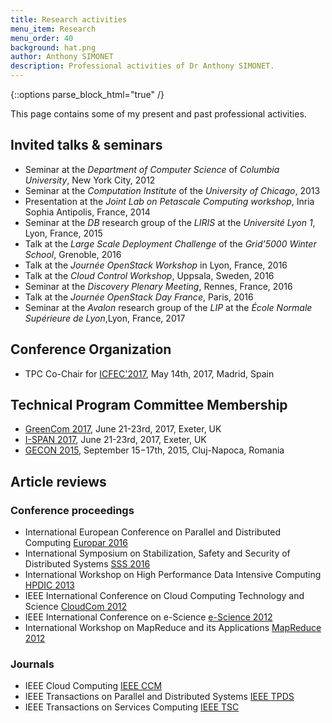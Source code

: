 ```yaml
---
title: Research activities
menu_item: Research
menu_order: 40
background: hat.png
author: Anthony SIMONET
description: Professional activities of Dr Anthony SIMONET.
---
```


{::options parse_block_html="true" /}

This page contains some of my present and past professional activities.

<div class="blog-main">
<div class="service-list">

## Invited talks & seminars

* Seminar at the _Department of Computer Science_ of _Columbia University_, New York City, 2012
* Seminar at the _Computation Institute_ of the _University of Chicago_, 2013
* Presentation at the _Joint Lab on Petascale Computing workshop_, Inria Sophia Antipolis, France, 2014
* Seminar at the _DB_ research group of the _LIRIS_ at the _Université Lyon 1_, Lyon, France, 2015
* Talk at the _Large Scale Deployment Challenge_ of the _Grid’5000 Winter School_, Grenoble, 2016
* Talk at the _Journée OpenStack Workshop_ in Lyon, France, 2016
* Talk at the _Cloud Control Workshop_, Uppsala, Sweden, 2016
* Seminar at the _Discovery Plenary Meeting_, Rennes, France, 2016
* Talk at the _Journée OpenStack Day France_, Paris, 2016
* Seminar at the _Avalon_ research group of the _LIP_ at the _École Normale
  Supérieure de Lyon_,Lyon, France, 2017

## Conference Organization

* TPC Co-Chair for [ICFEC'2017](http://fec-conf.gforge.inria.fr/), May 14th, 2017, Madrid, Spain

## Technical Program Committee Membership

* [GreenCom 2017](http://cse.stfx.ca/~GreenCom2017), June 21-23rd, 2017, Exeter, UK
* [I-SPAN 2017](http://cse.stfx.ca/~ISPAN2017/), June 21-23rd, 2017, Exeter, UK
* [GECON 2015](http://2015.gecon-conference.org/), September 15−17th, 2015, Cluj-Napoca, Romania


## Article reviews

### Conference proceedings

* International European Conference on Parallel and Distributed Computing [Europar
  2016](https://europar2016.inria.fr/conference/topics/6-cluster-and-cloud-computing/)
* International Symposium on Stabilization, Safety and Security of Distributed Systems [SSS 2016](http://avalon.ens-lyon.fr/SSS16/)
* International Workshop on High Performance Data Intensive Computing [HPDIC 2013](http://cloud.hdu.edu.cn/hpdic2013/)
* IEEE International Conference on Cloud Computing Technology and Science [CloudCom 2012](http://2012.cloudcom.org/)
* IEEE International Conference on e-Science [e-Science
  2012](https://www.ci.uchicago.edu/escience2012/)
* International Workshop on MapReduce and its Applications [MapReduce
  2012](http://graal.ens-lyon.fr/mapreduce/)

### Journals

* IEEE Cloud Computing [IEEE
  CCM](https://www.computer.org/web/computingnow/cloudcomputing)
* IEEE Transactions on Parallel and Distributed Systems [IEEE
  TPDS](https://www.computer.org/web/tpds)
* IEEE Transactions on Services Computing [IEEE
  TSC](https://www.computer.org/web/tsc)

</div>
</div>
